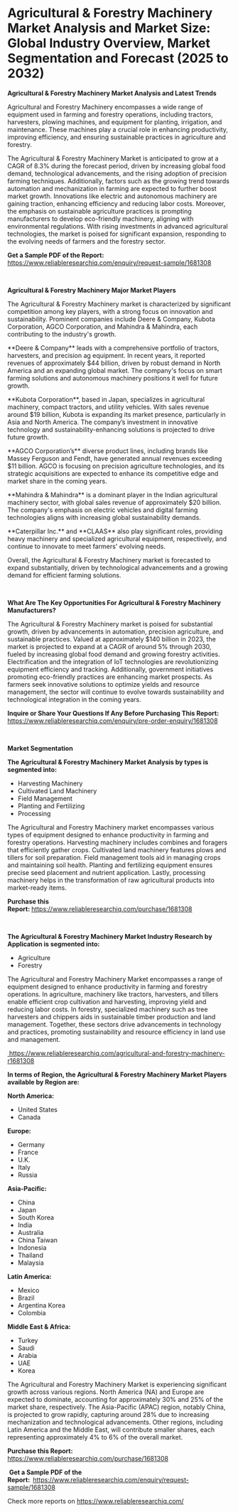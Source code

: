 <p><h1>Agricultural & Forestry Machinery Market Analysis and Market Size: Global Industry Overview, Market Segmentation and Forecast (2025 to 2032)</h1></p><p><strong>Agricultural & Forestry Machinery Market Analysis and Latest Trends</strong></p>
<p><p>Agricultural and Forestry Machinery encompasses a wide range of equipment used in farming and forestry operations, including tractors, harvesters, plowing machines, and equipment for planting, irrigation, and maintenance. These machines play a crucial role in enhancing productivity, improving efficiency, and ensuring sustainable practices in agriculture and forestry.</p><p>The Agricultural & Forestry Machinery Market is anticipated to grow at a CAGR of 8.3% during the forecast period, driven by increasing global food demand, technological advancements, and the rising adoption of precision farming techniques. Additionally, factors such as the growing trend towards automation and mechanization in farming are expected to further boost market growth. Innovations like electric and autonomous machinery are gaining traction, enhancing efficiency and reducing labor costs. Moreover, the emphasis on sustainable agriculture practices is prompting manufacturers to develop eco-friendly machinery, aligning with environmental regulations. With rising investments in advanced agricultural technologies, the market is poised for significant expansion, responding to the evolving needs of farmers and the forestry sector.</p></p>
<p><strong>Get a Sample PDF of the Report:&nbsp;</strong> <a href="https://www.reliableresearchiq.com/enquiry/request-sample/1681308?utm_campaign=3453&utm_medium=2&utm_source=Github&utm_content=ia&utm_term=24032025&utm_id=agricultural-forestry-machinery">https://www.reliableresearchiq.com/enquiry/request-sample/1681308</a></p>
<p>&nbsp;</p>
<p><strong>Agricultural & Forestry Machinery Major Market Players</strong></p>
<p><p>The Agricultural & Forestry Machinery market is characterized by significant competition among key players, with a strong focus on innovation and sustainability. Prominent companies include Deere & Company, Kubota Corporation, AGCO Corporation, and Mahindra & Mahindra, each contributing to the industry's growth.</p><p>**Deere & Company** leads with a comprehensive portfolio of tractors, harvesters, and precision ag equipment. In recent years, it reported revenues of approximately $44 billion, driven by robust demand in North America and an expanding global market. The company's focus on smart farming solutions and autonomous machinery positions it well for future growth.</p><p>**Kubota Corporation**, based in Japan, specializes in agricultural machinery, compact tractors, and utility vehicles. With sales revenue around $19 billion, Kubota is expanding its market presence, particularly in Asia and North America. The company’s investment in innovative technology and sustainability-enhancing solutions is projected to drive future growth.</p><p>**AGCO Corporation’s** diverse product lines, including brands like Massey Ferguson and Fendt, have generated annual revenues exceeding $11 billion. AGCO is focusing on precision agriculture technologies, and its strategic acquisitions are expected to enhance its competitive edge and market share in the coming years.</p><p>**Mahindra & Mahindra** is a dominant player in the Indian agricultural machinery sector, with global sales revenue of approximately $20 billion. The company's emphasis on electric vehicles and digital farming technologies aligns with increasing global sustainability demands.</p><p>**Caterpillar Inc.** and **CLAAS** also play significant roles, providing heavy machinery and specialized agricultural equipment, respectively, and continue to innovate to meet farmers' evolving needs.</p><p>Overall, the Agricultural & Forestry Machinery market is forecasted to expand substantially, driven by technological advancements and a growing demand for efficient farming solutions.</p></p>
<p>&nbsp;</p>
<p><strong>What Are The Key Opportunities For Agricultural & Forestry Machinery Manufacturers?</strong></p>
<p><p>The Agricultural & Forestry Machinery market is poised for substantial growth, driven by advancements in automation, precision agriculture, and sustainable practices. Valued at approximately $140 billion in 2023, the market is projected to expand at a CAGR of around 5% through 2030, fueled by increasing global food demand and growing forestry activities. Electrification and the integration of IoT technologies are revolutionizing equipment efficiency and tracking. Additionally, government initiatives promoting eco-friendly practices are enhancing market prospects. As farmers seek innovative solutions to optimize yields and resource management, the sector will continue to evolve towards sustainability and technological integration in the coming years.</p></p>
<p><strong>Inquire or Share Your Questions If Any Before Purchasing This Report:</strong> <a href="https://www.reliableresearchiq.com/enquiry/pre-order-enquiry/1681308?utm_campaign=3453&utm_medium=2&utm_source=Github&utm_content=ia&utm_term=24032025&utm_id=agricultural-forestry-machinery">https://www.reliableresearchiq.com/enquiry/pre-order-enquiry/1681308</a></p>
<p>&nbsp;</p>
<p><strong>Market Segmentation</strong></p>
<p><strong>The Agricultural & Forestry Machinery Market Analysis by types is segmented into:</strong></p>
<p><ul><li>Harvesting Machinery</li><li>Cultivated Land Machinery</li><li>Field Management</li><li>Planting and Fertilizing</li><li>Processing</li></ul></p>
<p><p>The Agricultural and Forestry Machinery market encompasses various types of equipment designed to enhance productivity in farming and forestry operations. Harvesting machinery includes combines and foragers that efficiently gather crops. Cultivated land machinery features plows and tillers for soil preparation. Field management tools aid in managing crops and maintaining soil health. Planting and fertilizing equipment ensures precise seed placement and nutrient application. Lastly, processing machinery helps in the transformation of raw agricultural products into market-ready items.</p></p>
<p><strong>Purchase this Report:&nbsp;</strong><a href="https://www.reliableresearchiq.com/purchase/1681308?utm_campaign=3453&utm_medium=2&utm_source=Github&utm_content=ia&utm_term=24032025&utm_id=agricultural-forestry-machinery">https://www.reliableresearchiq.com/purchase/1681308</a></p>
<p>&nbsp;</p>
<p><strong>The Agricultural & Forestry Machinery Market Industry Research by Application is segmented into:</strong></p>
<p><ul><li>Agriculture</li><li>Forestry</li></ul></p>
<p><p>The Agricultural and Forestry Machinery Market encompasses a range of equipment designed to enhance productivity in farming and forestry operations. In agriculture, machinery like tractors, harvesters, and tillers enable efficient crop cultivation and harvesting, improving yield and reducing labor costs. In forestry, specialized machinery such as tree harvesters and chippers aids in sustainable timber production and land management. Together, these sectors drive advancements in technology and practices, promoting sustainability and resource efficiency in land use and management.</p></p>
<p><a href="https://www.reliableresearchiq.com/agricultural-and-forestry-machinery-r1681308?utm_campaign=3453&utm_medium=2&utm_source=Github&utm_content=ia&utm_term=24032025&utm_id=agricultural-forestry-machinery">&nbsp;https://www.reliableresearchiq.com/agricultural-and-forestry-machinery-r1681308</a></p>
<p><strong>In terms of Region, the Agricultural & Forestry Machinery Market Players available by Region are:</strong></p>
<p>
    <p> <strong> North America: </strong>
        <ul>
            <li>United States</li>
            <li>Canada</li>
        </ul>
        </p> 
    <p> <strong> Europe: </strong>
        <ul>
            <li>Germany</li>
            <li>France</li>
            <li>U.K.</li>
            <li>Italy</li>
            <li>Russia</li>
        </ul>
        </p> 
    <p> <strong> Asia-Pacific: </strong>
        <ul>
            <li>China</li>
            <li>Japan</li>
            <li>South Korea</li>
            <li>India</li>
            <li>Australia</li>
            <li>China Taiwan</li>
            <li>Indonesia</li>
            <li>Thailand</li>
            <li>Malaysia</li>
        </ul>
        </p> 
    <p> <strong> Latin America: </strong>
        <ul>
            <li>Mexico</li>
            <li>Brazil</li>
            <li>Argentina Korea</li>
            <li>Colombia</li>
        </ul>
        </p> 
    <p> <strong> Middle East & Africa: </strong>
        <ul>
            <li>Turkey</li>
            <li>Saudi</li>
            <li>Arabia</li>
            <li>UAE</li>
            <li>Korea</li>
        </ul>
    </p>
    </p>
<p><p>The Agricultural and Forestry Machinery Market is experiencing significant growth across various regions. North America (NA) and Europe are expected to dominate, accounting for approximately 30% and 25% of the market share, respectively. The Asia-Pacific (APAC) region, notably China, is projected to grow rapidly, capturing around 28% due to increasing mechanization and technological advancements. Other regions, including Latin America and the Middle East, will contribute smaller shares, each representing approximately 4% to 6% of the overall market.</p></p>
<p><strong>Purchase this Report: </strong><a href="https://www.reliableresearchiq.com/purchase/1681308?utm_campaign=3453&utm_medium=2&utm_source=Github&utm_content=ia&utm_term=24032025&utm_id=agricultural-forestry-machinery">https://www.reliableresearchiq.com/purchase/1681308</a></p>
<p>&nbsp;<strong>Get a Sample PDF of the Report:&nbsp;&nbsp;</strong><a href="https://www.reliableresearchiq.com/enquiry/request-sample/1681308?utm_campaign=3453&utm_medium=2&utm_source=Github&utm_content=ia&utm_term=24032025&utm_id=agricultural-forestry-machinery">https://www.reliableresearchiq.com/enquiry/request-sample/1681308</a></p>
<p><strong></strong></p>
<p>Check more reports on <a href="https://www.reliableresearchiq.com/?utm_campaign=3453&utm_medium=2&utm_source=Github&utm_content=ia&utm_term=24032025&utm_id=agricultural-forestry-machinery">https://www.reliableresearchiq.com/</a></p>